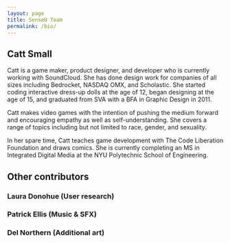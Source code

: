 ```yaml
---
layout: page
title: SenseU Team
permalink: /bio/
---
```


## Catt Small
Catt is a game maker, product designer, and developer who is currently working with SoundCloud. She has done design work for companies of all sizes including Bedrocket, NASDAQ OMX, and Scholastic. She started coding interactive dress-up dolls at the age of 12, began designing at the age of 15, and graduated from SVA with a BFA in Graphic Design in 2011.

Catt makes video games with the intention of pushing the medium forward and encouraging empathy as well as self-understanding. She covers a range of topics including but not limited to race, gender, and sexuality.

In her spare time, Catt teaches game development with The Code Liberation Foundation and draws comics. She is currently completing an MS in Integrated Digital Media at the NYU Polytechnic School of Engineering.

## Other contributors

### Laura Donohue (User research)

### Patrick Ellis (Music & SFX)

### Del Northern (Additional art)
